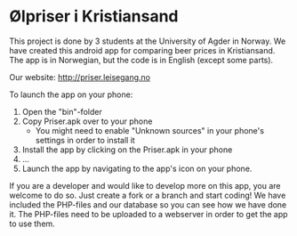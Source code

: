 Ølpriser i Kristiansand
======
This project is done by 3 students at the University of Agder in Norway.
We have created this android app for comparing beer prices in Kristiansand.
The app is in Norwegian, but the code is in English (except some parts).

Our website: http://priser.leisegang.no

To launch the app on your phone: 
  1. Open the "bin"-folder
  2. Copy Priser.apk over to your phone
      - You might need to enable "Unknown sources" in your phone's settings in order to install it
  3. Install the app by clicking on the Priser.apk in your phone
  4. ...
  5. Launch the app by navigating to the app's icon on your phone.
  
If you are a developer and would like to develop more on this app, you are welcome to do so.
Just create a fork or a branch and start coding!
We have included the PHP-files and our database so you can see how we have done it.
The PHP-files need to be uploaded to a webserver in order to get the app to use them.
